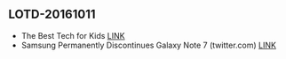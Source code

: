 ## LOTD-20161011

- The Best Tech for Kids [LINK](http://www.kidtech.co/)
-  Samsung Permanently Discontinues Galaxy Note 7  (twitter.com)  [LINK](https://hardware.slashdot.org/story/16/10/11/0930237/samsung-permanently-discontinues-galaxy-note-7)
